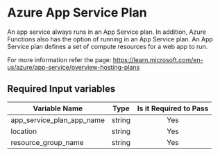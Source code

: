 # Azure App Service Plan

An app service always runs in an App Service plan. In addition, Azure Functions also has the option of running in an App Service plan. An App Service plan defines a set of compute resources for a web app to run.

For more information refer the page: https://learn.microsoft.com/en-us/azure/app-service/overview-hosting-plans

## Required Input variables

| Variable Name  | Type  | Is it Required to Pass  |
|----------------|-------|:-----------------------:|
| app_service_plan_app_name | string | Yes |
| location | string | Yes |
| resource_group_name | string | Yes |

